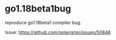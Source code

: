 # go1.18beta1bug
reproduce go1.18beta1 compiler bug.



Issue: https://github.com/golang/go/issues/50848
